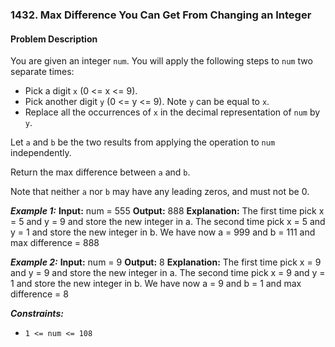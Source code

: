 ### 1432. Max Difference You Can Get From Changing an Integer

#### Problem Description

You are given an integer `num`. You will apply the following steps to `num` two separate times:

- Pick a digit `x` (0 <= x <= 9).
- Pick another digit `y` (0 <= y <= 9). Note `y` can be equal to `x`.
- Replace all the occurrences of `x` in the decimal representation of `num` by `y`.

Let `a` and `b` be the two results from applying the operation to `num` independently.

Return the max difference between `a` and `b`.

Note that neither `a` nor `b` may have any leading zeros, and must not be 0.

**_Example 1:_**
**Input:** num = 555
**Output:** 888
**Explanation:** The first time pick x = 5 and y = 9 and store the new integer in a.
The second time pick x = 5 and y = 1 and store the new integer in b.
We have now a = 999 and b = 111 and max difference = 888

**_Example 2:_**
**Input:** num = 9
**Output:** 8
**Explanation:** The first time pick x = 9 and y = 9 and store the new integer in a.
The second time pick x = 9 and y = 1 and store the new integer in b.
We have now a = 9 and b = 1 and max difference = 8

**_Constraints:_**

- `1 <= num <= 108`
